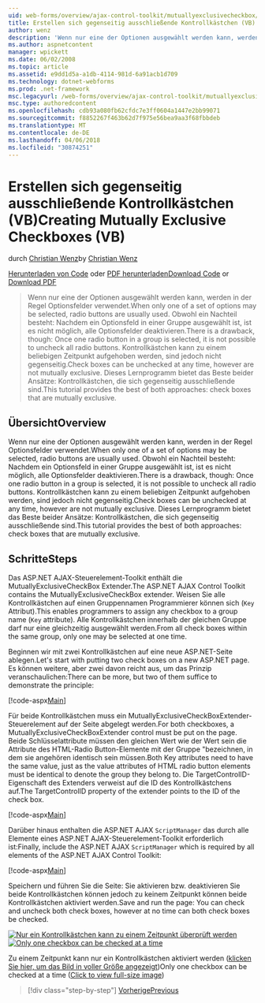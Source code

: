```yaml
---
uid: web-forms/overview/ajax-control-toolkit/mutuallyexclusivecheckbox/creating-mutually-exclusive-checkboxes-vb
title: Erstellen sich gegenseitig ausschließende Kontrollkästchen (VB) | Microsoft Docs
author: wenz
description: 'Wenn nur eine der Optionen ausgewählt werden kann, werden in der Regel Optionsfelder verwendet. Obwohl ein Nachteil besteht: Nachdem ein Optionsfeld in einer Gruppe ausgewählt ist,...'
ms.author: aspnetcontent
manager: wpickett
ms.date: 06/02/2008
ms.topic: article
ms.assetid: e9dd1d5a-a1db-4114-981d-6a91acb1d709
ms.technology: dotnet-webforms
ms.prod: .net-framework
msc.legacyurl: /web-forms/overview/ajax-control-toolkit/mutuallyexclusivecheckbox/creating-mutually-exclusive-checkboxes-vb
msc.type: authoredcontent
ms.openlocfilehash: cdb93a080fb62cfdc7e3ff0604a1447e2bb99071
ms.sourcegitcommit: f8852267f463b62d7f975e56bea9aa3f68fbbdeb
ms.translationtype: MT
ms.contentlocale: de-DE
ms.lasthandoff: 04/06/2018
ms.locfileid: "30874251"
---
```

<a name="creating-mutually-exclusive-checkboxes-vb"></a><span data-ttu-id="15620-104">Erstellen sich gegenseitig ausschließende Kontrollkästchen (VB)</span><span class="sxs-lookup"><span data-stu-id="15620-104">Creating Mutually Exclusive Checkboxes (VB)</span></span>
====================
<span data-ttu-id="15620-105">durch [Christian Wenz](https://github.com/wenz)</span><span class="sxs-lookup"><span data-stu-id="15620-105">by [Christian Wenz](https://github.com/wenz)</span></span>

<span data-ttu-id="15620-106">[Herunterladen von Code](http://download.microsoft.com/download/9/3/f/93f8daea-bebd-4821-833b-95205389c7d0/MutuallyExclusiveCheckBox0.vb.zip) oder [PDF herunterladen](http://download.microsoft.com/download/b/6/a/b6ae89ee-df69-4c87-9bfb-ad1eb2b23373/mutuallyexclusivecheckbox0VB.pdf)</span><span class="sxs-lookup"><span data-stu-id="15620-106">[Download Code](http://download.microsoft.com/download/9/3/f/93f8daea-bebd-4821-833b-95205389c7d0/MutuallyExclusiveCheckBox0.vb.zip) or [Download PDF](http://download.microsoft.com/download/b/6/a/b6ae89ee-df69-4c87-9bfb-ad1eb2b23373/mutuallyexclusivecheckbox0VB.pdf)</span></span>

> <span data-ttu-id="15620-107">Wenn nur eine der Optionen ausgewählt werden kann, werden in der Regel Optionsfelder verwendet.</span><span class="sxs-lookup"><span data-stu-id="15620-107">When only one of a set of options may be selected, radio buttons are usually used.</span></span> <span data-ttu-id="15620-108">Obwohl ein Nachteil besteht: Nachdem ein Optionsfeld in einer Gruppe ausgewählt ist, ist es nicht möglich, alle Optionsfelder deaktivieren.</span><span class="sxs-lookup"><span data-stu-id="15620-108">There is a drawback, though: Once one radio button in a group is selected, it is not possible to uncheck all radio buttons.</span></span> <span data-ttu-id="15620-109">Kontrollkästchen kann zu einem beliebigen Zeitpunkt aufgehoben werden, sind jedoch nicht gegenseitig.</span><span class="sxs-lookup"><span data-stu-id="15620-109">Check boxes can be unchecked at any time, however are not mutually exclusive.</span></span> <span data-ttu-id="15620-110">Dieses Lernprogramm bietet das Beste beider Ansätze: Kontrollkästchen, die sich gegenseitig ausschließende sind.</span><span class="sxs-lookup"><span data-stu-id="15620-110">This tutorial provides the best of both approaches: check boxes that are mutually exclusive.</span></span>


## <a name="overview"></a><span data-ttu-id="15620-111">Übersicht</span><span class="sxs-lookup"><span data-stu-id="15620-111">Overview</span></span>

<span data-ttu-id="15620-112">Wenn nur eine der Optionen ausgewählt werden kann, werden in der Regel Optionsfelder verwendet.</span><span class="sxs-lookup"><span data-stu-id="15620-112">When only one of a set of options may be selected, radio buttons are usually used.</span></span> <span data-ttu-id="15620-113">Obwohl ein Nachteil besteht: Nachdem ein Optionsfeld in einer Gruppe ausgewählt ist, ist es nicht möglich, alle Optionsfelder deaktivieren.</span><span class="sxs-lookup"><span data-stu-id="15620-113">There is a drawback, though: Once one radio button in a group is selected, it is not possible to uncheck all radio buttons.</span></span> <span data-ttu-id="15620-114">Kontrollkästchen kann zu einem beliebigen Zeitpunkt aufgehoben werden, sind jedoch nicht gegenseitig.</span><span class="sxs-lookup"><span data-stu-id="15620-114">Check boxes can be unchecked at any time, however are not mutually exclusive.</span></span> <span data-ttu-id="15620-115">Dieses Lernprogramm bietet das Beste beider Ansätze: Kontrollkästchen, die sich gegenseitig ausschließende sind.</span><span class="sxs-lookup"><span data-stu-id="15620-115">This tutorial provides the best of both approaches: check boxes that are mutually exclusive.</span></span>

## <a name="steps"></a><span data-ttu-id="15620-116">Schritte</span><span class="sxs-lookup"><span data-stu-id="15620-116">Steps</span></span>

<span data-ttu-id="15620-117">Das ASP.NET AJAX-Steuerelement-Toolkit enthält die MutuallyExclusiveCheckBox Extender.</span><span class="sxs-lookup"><span data-stu-id="15620-117">The ASP.NET AJAX Control Toolkit contains the MutuallyExclusiveCheckBox extender.</span></span> <span data-ttu-id="15620-118">Weisen Sie alle Kontrollkästchen auf einen Gruppennamen Programmierer können sich (`Key` Attribut).</span><span class="sxs-lookup"><span data-stu-id="15620-118">This enables programmers to assign any checkbox to a group name (`Key` attribute).</span></span> <span data-ttu-id="15620-119">Alle Kontrollkästchen innerhalb der gleichen Gruppe darf nur eine gleichzeitig ausgewählt werden.</span><span class="sxs-lookup"><span data-stu-id="15620-119">From all check boxes within the same group, only one may be selected at one time.</span></span>

<span data-ttu-id="15620-120">Beginnen wir mit zwei Kontrollkästchen auf eine neue ASP.NET-Seite ablegen.</span><span class="sxs-lookup"><span data-stu-id="15620-120">Let's start with putting two check boxes on a new ASP.NET page.</span></span> <span data-ttu-id="15620-121">Es können weitere, aber zwei davon reicht aus, um das Prinzip veranschaulichen:</span><span class="sxs-lookup"><span data-stu-id="15620-121">There can be more, but two of them suffice to demonstrate the principle:</span></span>

[!code-aspx[Main](creating-mutually-exclusive-checkboxes-vb/samples/sample1.aspx)]

<span data-ttu-id="15620-122">Für beide Kontrollkästchen muss ein MutuallyExclusiveCheckBoxExtender-Steuerelement auf der Seite abgelegt werden.</span><span class="sxs-lookup"><span data-stu-id="15620-122">For both checkboxes, a MutuallyExclusiveCheckBoxExtender control must be put on the page.</span></span> <span data-ttu-id="15620-123">Beide Schlüsselattribute müssen den gleichen Wert wie der Wert sein die Attribute des HTML-Radio Button-Elemente mit der Gruppe "bezeichnen, in dem sie angehören identisch sein müssen.</span><span class="sxs-lookup"><span data-stu-id="15620-123">Both Key attributes need to have the same value, just as the value attributes of HTML radio button elements must be identical to denote the group they belong to.</span></span> <span data-ttu-id="15620-124">Die TargetControlID-Eigenschaft des Extenders verweist auf die ID des Kontrollkästchens auf.</span><span class="sxs-lookup"><span data-stu-id="15620-124">The TargetControlID property of the extender points to the ID of the check box.</span></span>

[!code-aspx[Main](creating-mutually-exclusive-checkboxes-vb/samples/sample2.aspx)]

<span data-ttu-id="15620-125">Darüber hinaus enthalten die ASP.NET AJAX `ScriptManager` das durch alle Elemente eines ASP.NET AJAX-Steuerelement-Toolkit erforderlich ist:</span><span class="sxs-lookup"><span data-stu-id="15620-125">Finally, include the ASP.NET AJAX `ScriptManager` which is required by all elements of the ASP.NET AJAX Control Toolkit:</span></span>

[!code-aspx[Main](creating-mutually-exclusive-checkboxes-vb/samples/sample3.aspx)]

<span data-ttu-id="15620-126">Speichern und führen Sie die Seite: Sie aktivieren bzw. deaktivieren Sie beide Kontrollkästchen können jedoch zu keinem Zeitpunkt können beide Kontrollkästchen aktiviert werden.</span><span class="sxs-lookup"><span data-stu-id="15620-126">Save and run the page: You can check and uncheck both check boxes, however at no time can both check boxes be checked.</span></span>


<span data-ttu-id="15620-127">[![Nur ein Kontrollkästchen kann zu einem Zeitpunkt überprüft werden](creating-mutually-exclusive-checkboxes-vb/_static/image2.png)](creating-mutually-exclusive-checkboxes-vb/_static/image1.png)</span><span class="sxs-lookup"><span data-stu-id="15620-127">[![Only one checkbox can be checked at a time](creating-mutually-exclusive-checkboxes-vb/_static/image2.png)](creating-mutually-exclusive-checkboxes-vb/_static/image1.png)</span></span>

<span data-ttu-id="15620-128">Zu einem Zeitpunkt kann nur ein Kontrollkästchen aktiviert werden ([klicken Sie hier, um das Bild in voller Größe angezeigt](creating-mutually-exclusive-checkboxes-vb/_static/image3.png))</span><span class="sxs-lookup"><span data-stu-id="15620-128">Only one checkbox can be checked at a time ([Click to view full-size image](creating-mutually-exclusive-checkboxes-vb/_static/image3.png))</span></span>

> [!div class="step-by-step"]
> [<span data-ttu-id="15620-129">Vorherige</span><span class="sxs-lookup"><span data-stu-id="15620-129">Previous</span></span>](creating-mutually-exclusive-checkboxes-cs.md)

